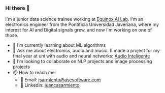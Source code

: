 ### Hi there 👋

I'm a junior data science trainee working at [Equinox AI Lab](https://equinoxailab.ai/). I'm an electronics engineer from the Pontificia Universidad Javeriana, where my interest for AI and Digital signals grew, and now I'm working on one of those.

- 🌱 I’m currently learning about ML algorithms
- 💬 Ask me about electronics, audio and music. (I made a project for my final year at uni with audio and neural networks: [Audio Inteligente]( https://github.com/juancas9812/TG_Audio_Inteligente)
- 👯 I’m looking to collaborate on NLP projects and image processing projects
- 📫 How to reach me:
  - 📧 Email: [jsarmiento@asesoftware.com](mailto:jsarmiento@asesoftware.com)
  - 🔗 Linkedin: [juancasarmiento](https://www.linkedin.com/juancasarmiento)

<!--
**jcasarmiento/jcasarmiento** is a ✨ _special_ ✨ repository because its `README.md` (this file) appears on your GitHub profile.

Here are some ideas to get you started:

- 🔭 I’m currently working on ...
- 🌱 I’m currently learning ...
- 👯 I’m looking to collaborate on ...
- 🤔 I’m looking for help with ...
- 💬 Ask me about ...
- 📫 How to reach me: ...
- 😄 Pronouns: ...
- ⚡ Fun fact: ...
-->
